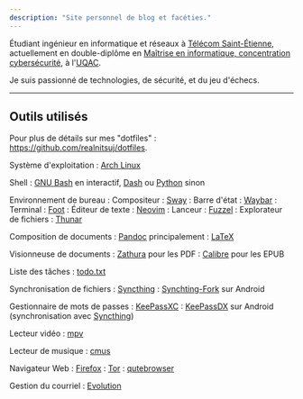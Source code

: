```yaml
---
description: "Site personnel de blog et facéties."
---
```


Étudiant ingénieur en informatique et réseaux à [Télécom Saint-Étienne](https://www.telecom-st-etienne.fr/), actuellement en double-diplôme en [Maîtrise en informatique, concentration cybersécurité](https://www.uqac.ca/programme/2138-maitrise-en-informatique-cybersecurite/), à l'[UQAC](https://www.uqac.ca/).

Je suis passionné de technologies, de sécurité, et du jeu d'échecs.

***

## Outils utilisés

Pour plus de détails sur mes "dotfiles" : <https://github.com/realnitsuj/dotfiles>.

Système d'exploitation
:   [Arch Linux](https://archlinux.org/)

Shell
:   [GNU Bash](https://www.gnu.org/software/bash/) en interactif, [Dash](http://gondor.apana.org.au/~herbert/dash/) ou [Python](https://www.python.org/) sinon

Environnement de bureau
:   Compositeur
    :   [Sway](https://swaywm.org/)
:   Barre d'état
    :   [Waybar](https://github.com/Alexays/Waybar)
:   Terminal
    :   [Foot](https://codeberg.org/dnkl/foot)
:   Éditeur de texte
    :   [Neovim](https://neovim.io/)
:   Lanceur
    :   [Fuzzel](https://codeberg.org/dnkl/fuzzel/)
:   Explorateur de fichiers
    :   [Thunar](https://docs.xfce.org/xfce/thunar/start)

Composition de documents
:   [Pandoc](https://pandoc.org/) principalement
:   [LaTeX](https://www.latex-project.org/)

Visionneuse de documents
:   [Zathura](https://pwmt.org/projects/zathura/) pour les PDF
:   [Calibre](https://calibre-ebook.com/fr) pour les EPUB

Liste des tâches
:   [todo.txt](http://todotxt.org/)

Synchronisation de fichiers
:   [Syncthing](https://syncthing.net/)
:   [Synchting-Fork](https://github.com/Catfriend1/syncthing-android) sur Android

Gestionnaire de mots de passes
:   [KeePassXC](https://keepassxc.org/)
:   [KeePassDX](https://www.keepassdx.com/) sur Android (synchronisation avec [Syncthing](https://syncthing.net/))

Lecteur vidéo
:   [mpv](https://mpv.io/)

Lecteur de musique
:   [cmus](https://cmus.github.io/)

Navigateur Web
:   [Firefox](https://www.firefox.com/fr/)
:   [Tor](https://www.torproject.org/fr/)
:   [qutebrowser](https://qutebrowser.org/)

Gestion du courriel
:   [Evolution](https://gitlab.gnome.org/GNOME/evolution/-/wikis/home)
